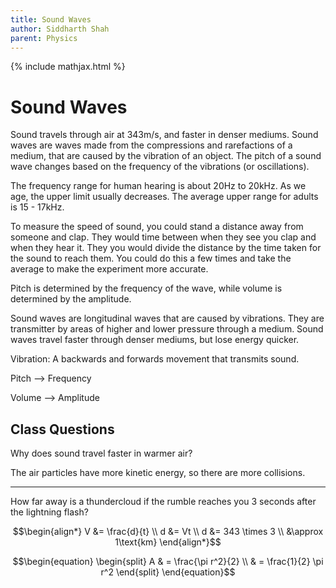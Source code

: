 ```yaml
---
title: Sound Waves
author: Siddharth Shah
parent: Physics
---
```


{% include mathjax.html %}

# Sound Waves

Sound travels through air at 343m/s, and faster in denser mediums. Sound waves are waves made from the compressions and rarefactions of a medium, that are caused by the vibration of an object. The pitch of a sound wave changes based on the frequency of the vibrations (or oscillations).

The frequency range for human hearing is about 20Hz to 20kHz. As we age, the upper limit usually decreases. The average upper range for adults is 15 - 17kHz.

To measure the speed of sound, you could stand a distance away from someone and clap. They would time between when they see you clap and when they hear it. They you would divide the distance by the time taken for the sound to reach them. You could do this a few times and take the average to make the experiment more accurate.

Pitch is determined by the frequency of the wave, while volume is determined by the amplitude.

Sound waves are longitudinal waves that are caused by vibrations. They are transmitter by areas of higher and lower pressure through a medium. Sound waves travel faster through denser mediums, but lose energy quicker.

Vibration: A backwards and forwards movement that transmits sound.

Pitch ⟶ Frequency

Volume ⟶ Amplitude

## Class Questions

Why does sound travel faster in warmer air?

The air particles have more kinetic energy, so there are more collisions.

---

How far away is a thundercloud if the rumble reaches you 3 seconds after the lightning flash?

$$\begin{align*} V &= \frac{d}{t} \\ 
d &= Vt \\ 
d &= 343 \times 3 \\ 
&\approx 1\text{km} 
\end{align*}$$

$$\begin{equation}
\begin{split}
A & = \frac{\pi r^2}{2} \\
 & = \frac{1}{2} \pi r^2
\end{split}
\end{equation}$$